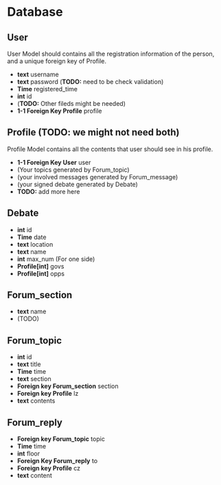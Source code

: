 # Database
## User
User Model should contains all the registration information of the person, and a unique foreign key of Profile.

* **text** username
* **text** password  (**TODO:** need to be check validation)
* **Time** registered_time
* **int** id
* (**TODO:** Other fileds might be needed)
* **1-1 Foreign Key Profile** profile

## Profile (**TODO:** we might not need both)
Profile Model contains all the contents  that user should see in his profile.
* **1-1 Foreign Key User** user
* (Your topics generated by Forum_topic)
* (your involved messages generated by Forum_message)
* (your signed debate generated by Debate)
* **TODO:** add more here

## Debate
* **int** id
* **Time** date
* **text** location
* **text** name
* **int** max_num (For one side)
* **Profile[int]** govs
* **Profile[int]** opps

## Forum_section
* **text** name
* (TODO)

## Forum_topic
* **int** id
* **text** title
* **Time** time
* **text** section
* **Foreign key Forum_section** section
* **Foreign key Profile** lz
* **text** contents

## Forum_reply
* **Foreign key Forum_topic** topic
* **Time** time
* **int** floor
* **Foreign Key Forum_reply** to
* **Foreign key Profile** cz
* **text** content
